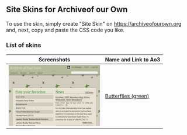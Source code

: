 ## Site Skins for Archiveof our Own
To use the skin, simply create "Site Skin" on https://archiveofourown.org and, next, copy and paste the CSS code you like.

### List of skins
| Screenshots | Name and Link to Ao3 |
| --- | --- |
| ![Butterflies green](https://github.com/Ao3SiteSkins/Original-skins/blob/main/Butterfliesgreen.png "Butterflies green") | <a href="https://archiveofourown.org/works/51412624">Butterflies (green)</a> |
